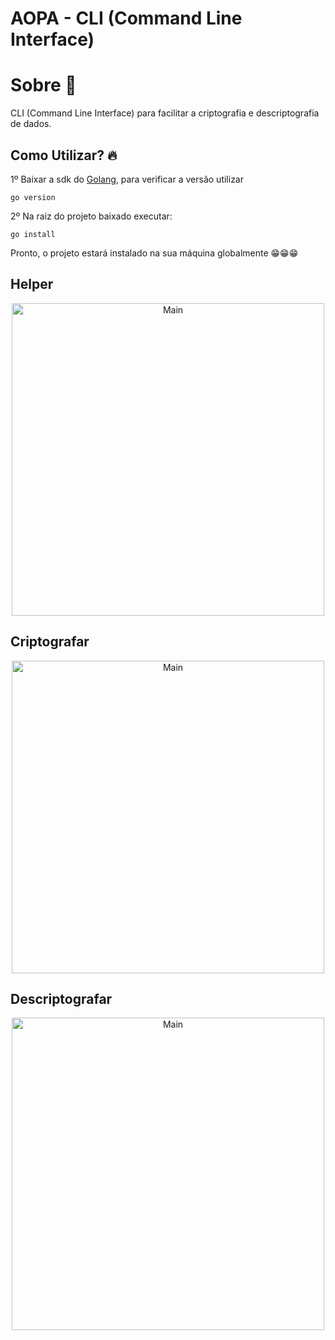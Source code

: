 # AOPA - CLI (Command Line Interface)

# Sobre 📖
CLI (Command Line Interface) para facilitar a criptografia e descriptografia de dados.

## Como Utilizar? 🔥
1º Baixar a sdk do [Golang](https://golang.org/dl/), para verificar a versão utilizar
```
go version
```
2º Na raiz do projeto baixado executar: 
```
go install
```
Pronto, o projeto estará instalado na sua máquina globalmente 😁😁😁

## Helper
<p align="center">
  <img src="https://ik.imagekit.io/usw9dpm4u3i/_1__XQCwD5_0-.png" width="500" title="Main">
</p>

## Criptografar
<p align="center">
  <img src="https://ik.imagekit.io/usw9dpm4u3i/_2__Zw7Caggny.png" width="500" title="Main">
</p>

## Descriptografar
<p align="center">
  <img src="https://ik.imagekit.io/usw9dpm4u3i/_3__EBXLATmFT.png" width="500" title="Main">
</p>